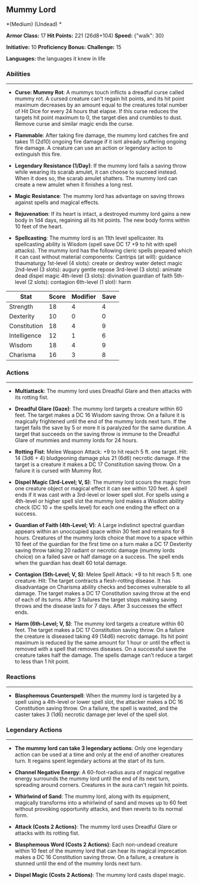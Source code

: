 ## Mummy Lord
*(Medium) (Undead) *

**Armor Class:** 17
**Hit Points:** 221 (26d8+104)
**Speed:** {"walk": 30}

**Initiative:** 10
**Proficiency Bonus:**
**Challenge:** 15

**Languages:** the languages it knew in life

### Abilities
 --- 
- **Curse: Mummy Rot**: A mummys touch inflicts a dreadful curse called mummy rot. A cursed creature can't regain hit points, and its hit point maximum decreases by an amount equal to the creatures total number of Hit Dice for every 24 hours that elapse. If this curse reduces the targets hit point maximum to 0, the target dies and crumbles to dust. Remove curse and similar magic ends the curse.

- **Flammable**: After taking fire damage, the mummy lord catches fire and takes 11 (2d10) ongoing fire damage if it isnt already suffering ongoing fire damage. A creature can use an action or legendary action to extinguish this fire.

- **Legendary Resistance (1/Day)**: If the mummy lord fails a saving throw while wearing its scarab amulet, it can choose to succeed instead. When it does so, the scarab amulet shatters. The mummy lord can create a new amulet when it finishes a long rest.

- **Magic Resistance**: The mummy lord has advantage on saving throws against spells and magical effects.

- **Rejuvenation**: If its heart is intact, a destroyed mummy lord gains a new body in 1d4 days, regaining all its hit points. The new body forms within 10 feet of the heart.

- **Spellcasting**: The mummy lord is an 11th level spellcaster. Its spellcasting ability is Wisdom (spell save DC 17
 +9 to hit with spell attacks). The mummy lord has the following cleric spells prepared
 which it can cast without material components:
 Cantrips (at will): guidance
 thaumaturgy
 1st-level (4 slots): create or destroy water
 detect magic
 2nd-level (3 slots): augury
 gentle repose
 3rd-level (3 slots): animate dead
 dispel magic
 4th-level (3 slots): divination
 guardian of faith
 5th-level (2 slots): contagion
 6th-level (1 slot): harm



| Stat | Score | Modifier | Save |
| ---- | ---- | ---- | ---- |
| Strength | 18 | 4 | 4 |
| Dexterity | 10 | 0 | 0 |
| Constitution | 18 | 4 | 9 |
| Intelligence | 12 | 1 | 6 |
| Wisdom | 18 | 4 | 9 |
| Charisma | 16 | 3 | 8 |

### Actions
 --- 
- **Multiattack**: The mummy lord uses Dreadful Glare and then attacks with its rotting fist.

- **Dreadful Glare (Gaze)**: The mummy lord targets a creature within 60 feet. The target makes a DC 16 Wisdom saving throw. On a failure  it is magically frightened until the end of the mummy lords next turn. If the target fails the save by 5 or more  it is paralyzed for the same duration. A target that succeeds on the saving throw is immune to the Dreadful Glare of mummies and mummy lords for 24 hours.

- **Rotting Fist**: Melee Weapon Attack: +9 to hit  reach 5 ft.  one target. Hit: 14 (3d6 + 4) bludgeoning damage plus 21 (6d6) necrotic damage. If the target is a creature  it makes a DC 17 Constitution saving throw. On a failure  it is cursed with Mummy Rot.

- **Dispel Magic (3rd-Level; V, S)**: The mummy lord scours the magic from one creature  object  or magical effect it can see within 120 feet. A spell ends if it was cast with a 3rd-level or lower spell slot. For spells using a 4th-level or higher spell slot  the mummy lord makes a Wisdom ability check (DC 10 + the spells level) for each one  ending the effect on a success.

- **Guardian of Faith (4th-Level; V)**: A Large  indistinct spectral guardian appears within an unoccupied space within 30 feet and remains for 8 hours. Creatures of the mummy lords choice that move to a space within 10 feet of the guardian for the first time on a turn make a DC 17 Dexterity saving throw  taking 20 radiant or necrotic damage (mummy lords choice) on a failed save or half damage on a success. The spell ends when the guardian has dealt 60 total damage.

- **Contagion (5th-Level; V, S)**: Melee Spell Attack: +9 to hit  reach 5 ft.  one creature. Hit: The target contracts a flesh-rotting disease. It has disadvantage on Charisma ability checks and becomes vulnerable to all damage. The target makes a DC 17 Constitution saving throw at the end of each of its turns. After 3 failures  the target stops making saving throws and the disease lasts for 7 days. After 3 successes  the effect ends.

- **Harm (6th-Level; V, S)**: The mummy lord targets a creature within 60 feet. The target makes a DC 17 Constitution saving throw. On a failure  the creature is diseased  taking 49 (14d6) necrotic damage. Its hit point maximum is reduced by the same amount for 1 hour or until the effect is removed with a spell that removes diseases. On a successful save  the creature takes half the damage. The spells damage can't reduce a target to less than 1 hit point.

### Reactions
 --- 
- **Blasphemous Counterspell**: When the mummy lord is targeted by a spell using a 4th-level or lower spell slot, the attacker makes a DC 16 Constitution saving throw. On a failure, the spell is wasted, and the caster takes 3 (1d6) necrotic damage per level of the spell slot.

### Legendary Actions
 --- 
- **The mummy lord can take 3 legendary actions**: Only one legendary action can be used at a time and only at the end of another creatures turn. It regains spent legendary actions at the start of its turn.

- **Channel Negative Energy**: A 60-foot-radius aura of magical negative energy surrounds the mummy lord until the end of its next turn, spreading around corners. Creatures in the aura can't regain hit points.

- **Whirlwind of Sand**: The mummy lord, along with its equipment, magically transforms into a whirlwind of sand and moves up to 60 feet without provoking opportunity attacks, and then reverts to its normal form.

- **Attack (Costs 2 Actions)**: The mummy lord uses Dreadful Glare or attacks with its rotting fist.

- **Blasphemous Word (Costs 2 Actions)**: Each non-undead creature within 10 feet of the mummy lord that can hear its magical imprecation makes a DC 16 Constitution saving throw. On a failure, a creature is stunned until the end of the mummy lords next turn.

- **Dispel Magic (Costs 2 Actions)**: The mummy lord casts dispel magic.

